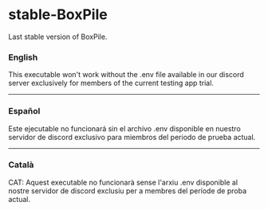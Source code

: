 # stable-BoxPile
Last stable version of BoxPile.

### English
This executable won't work without the .env file available in our discord server exclusively for members of the current testing app trial.

---

### Español
Este ejecutable no funcionará sin el archivo .env disponible en nuestro servidor de discord exclusivo para miembros del periodo de prueba actual.

---

### Català
CAT: Aquest executable no funcionarà sense l'arxiu .env disponible al nostre servidor de discord exclusiu per a membres del període de proba actual.

